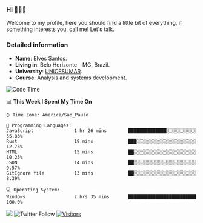 


### Hi 🙋🏽‍♂️

Welcome to my profile, here you should find a little bit of everything, if something interests you, call me! Let's talk.

### Detailed information

* **Name**: Elves Santos.
* **Living in**: Belo Horizonte - MG, Brazil.
* **University**: [UNICESUMAR](https://venhaparaunicesumar.com.br/pos-graduacao).
* **Course**: Analysis and systems development.

<!--START_SECTION:waka-->
![Code Time](http://img.shields.io/badge/Code%20Time-37%20hrs%208%20mins-blue)

📊 **This Week I Spent My Time On** 

```text
⌚︎ Time Zone: America/Sao_Paulo

💬 Programming Languages: 
JavaScript               1 hr 26 mins        ██████████████░░░░░░░░░░░   55.83% 
Rust                     19 mins             ███░░░░░░░░░░░░░░░░░░░░░░   12.75% 
HTML                     15 mins             ██░░░░░░░░░░░░░░░░░░░░░░░   10.25% 
JSON                     14 mins             ██░░░░░░░░░░░░░░░░░░░░░░░   9.57% 
GitIgnore file           13 mins             ██░░░░░░░░░░░░░░░░░░░░░░░   8.39%

💻 Operating System: 
Windows                  2 hrs 35 mins       █████████████████████████   100.0%

```


<!--END_SECTION:waka-->


<a href="https://www.linkedin.com/in/e1vescmd/"  target="_blank"><img src="https://img.shields.io/badge/-LinkedIn-%230077B5?style=for-the-badge&logo=linkedin&logoColor=white" target="_blank"></a>
![Twitter Follow](https://img.shields.io/twitter/follow/e1vescmd?color=00aced&label=Twitter&style=for-the-badge)
[![Visitors](https://api.visitorbadge.io/api/visitors?path=https%3A%2F%2Fgithub.com%2Fe1vescmd&labelColor=%23697689&countColor=%23d9e3f0)](https://visitorbadge.io/status?path=https%3A%2F%2Fgithub.com%2Fe1vescmd)
